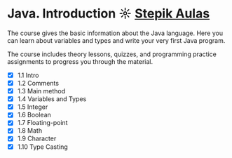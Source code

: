 # Java. Introduction ☼ [Stepik Aulas](https://stepik.org/course/6858)

The course gives the basic information about the Java language. Here you can learn about variables and types and write your very first Java program.

The course includes theory lessons, quizzes, and programming practice assignments to progress you through the material.

- [x] 1.1 Intro
- [x] 1.2 Comments
- [x] 1.3 Main method
- [x] 1.4 Variables and Types
- [x] 1.5 Integer
- [x] 1.6 Boolean
- [x] 1.7 Floating-point
- [x] 1.8 Math
- [x] 1.9 Character
- [x] 1.10 Type Casting
